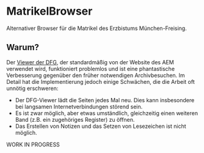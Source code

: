 # MatrikelBrowser

Alternativer Browser für die Matrikel des Erzbistums München-Freising.

## Warum?
Der [Viewer der DFG](https://dfg-viewer.de/), der standardmäßig von der Website des AEM verwendet wird, funktioniert problemlos und ist eine phantastische Verbesserung gegenüber den früher notwendigen Archivbesuchen. Im Detail hat die Implementierung jedoch einige Schwächen, die die Arbeit oft unnötig erschweren:

- Der DFG-Viewer lädt die Seiten jedes Mal neu. Dies kann insbesondere bei langsamen Internetverbindungen störend sein.
- Es ist zwar möglich, aber etwas umständlich, gleichzeitig einen weiteren Band (z.B. ein zugehöriges Register) zu öffnen.
- Das Erstellen von Notizen und das Setzen von Lesezeichen ist nicht möglich.



WORK IN PROGRESS
